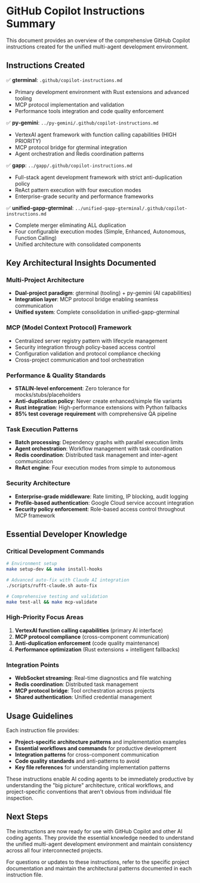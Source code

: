 # GitHub Copilot Instructions Summary

This document provides an overview of the comprehensive GitHub Copilot instructions created for the unified multi-agent development environment.

## Instructions Created

✅ **gterminal**: `.github/copilot-instructions.md`

- Primary development environment with Rust extensions and advanced tooling
- MCP protocol implementation and validation
- Performance tools integration and code quality enforcement

✅ **py-gemini**: `../py-gemini/.github/copilot-instructions.md`

- VertexAI agent framework with function calling capabilities (HIGH PRIORITY)
- MCP protocol bridge for gterminal integration
- Agent orchestration and Redis coordination patterns

✅ **gapp**: `../gapp/.github/copilot-instructions.md`

- Full-stack agent development framework with strict anti-duplication policy
- ReAct pattern execution with four execution modes
- Enterprise-grade security and performance frameworks

✅ **unified-gapp-gterminal**: `../unified-gapp-gterminal/.github/copilot-instructions.md`

- Complete merger eliminating ALL duplication
- Four configurable execution modes (Simple, Enhanced, Autonomous, Function Calling)
- Unified architecture with consolidated components

## Key Architectural Insights Documented

### Multi-Project Architecture

- **Dual-project paradigm**: gterminal (tooling) + py-gemini (AI capabilities)
- **Integration layer**: MCP protocol bridge enabling seamless communication
- **Unified system**: Complete consolidation in unified-gapp-gterminal

### MCP (Model Context Protocol) Framework

- Centralized server registry pattern with lifecycle management
- Security integration through policy-based access control
- Configuration validation and protocol compliance checking
- Cross-project communication and tool orchestration

### Performance & Quality Standards

- **STALIN-level enforcement**: Zero tolerance for mocks/stubs/placeholders
- **Anti-duplication policy**: Never create enhanced/simple file variants
- **Rust integration**: High-performance extensions with Python fallbacks
- **85% test coverage requirement** with comprehensive QA pipeline

### Task Execution Patterns

- **Batch processing**: Dependency graphs with parallel execution limits
- **Agent orchestration**: Workflow management with task coordination
- **Redis coordination**: Distributed task management and inter-agent communication
- **ReAct engine**: Four execution modes from simple to autonomous

### Security Architecture

- **Enterprise-grade middleware**: Rate limiting, IP blocking, audit logging
- **Profile-based authentication**: Google Cloud service account integration
- **Security policy enforcement**: Role-based access control throughout MCP framework

## Essential Developer Knowledge

### Critical Development Commands

```bash
# Environment setup
make setup-dev && make install-hooks

# Advanced auto-fix with Claude AI integration
./scripts/rufft-claude.sh auto-fix

# Comprehensive testing and validation
make test-all && make mcp-validate
```

### High-Priority Focus Areas

1. **VertexAI function calling capabilities** (primary AI interface)
2. **MCP protocol compliance** (cross-component communication)
3. **Anti-duplication enforcement** (code quality maintenance)
4. **Performance optimization** (Rust extensions + intelligent fallbacks)

### Integration Points

- **WebSocket streaming**: Real-time diagnostics and file watching
- **Redis coordination**: Distributed task management
- **MCP protocol bridge**: Tool orchestration across projects
- **Shared authentication**: Unified credential management

## Usage Guidelines

Each instruction file provides:

- **Project-specific architecture patterns** and implementation examples
- **Essential workflows and commands** for productive development
- **Integration patterns** for cross-component communication
- **Code quality standards** and anti-patterns to avoid
- **Key file references** for understanding implementation patterns

These instructions enable AI coding agents to be immediately productive by understanding the "big picture" architecture, critical workflows, and project-specific conventions that aren't obvious from individual file inspection.

## Next Steps

The instructions are now ready for use with GitHub Copilot and other AI coding agents. They provide the essential knowledge needed to understand the unified multi-agent development environment and maintain consistency across all four interconnected projects.

For questions or updates to these instructions, refer to the specific project documentation and maintain the architectural patterns documented in each instruction file.
